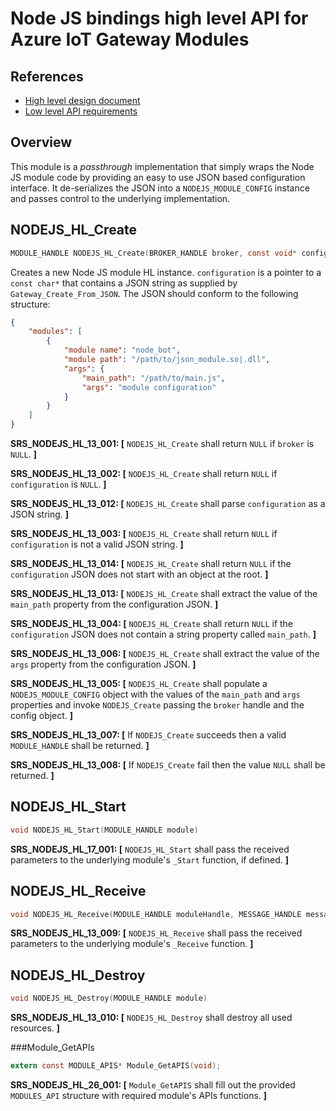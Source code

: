 Node JS bindings high level API for Azure IoT Gateway Modules
=============================================================

References
----------

  - [High level design document](./nodejs_bindings_hld.md)
  - [Low level API requirements](./nodejs_bindings_requirements.md)

Overview
--------

This module is a *passthrough* implementation that simply wraps the Node JS
module code by providing an easy to use JSON based configuration interface. It
de-serializes the JSON into a `NODEJS_MODULE_CONFIG` instance and passes control
to the underlying implementation.

NODEJS_HL_Create
----------------
```c
MODULE_HANDLE NODEJS_HL_Create(BROKER_HANDLE broker, const void* configuration);
```

Creates a new Node JS module HL instance. `configuration` is a pointer to a
`const char*` that contains a JSON string as supplied by `Gateway_Create_From_JSON`.
The JSON should conform to the following structure:

```json
{
    "modules": [
        {
            "module name": "node_bot",
            "module path": "/path/to/json_module.so|.dll",
            "args": {
                "main_path": "/path/to/main.js",
                "args": "module configuration"
            }
        }
    ]
}
```

**SRS_NODEJS_HL_13_001: [** `NODEJS_HL_Create` shall return `NULL` if `broker` is `NULL`. **]**

**SRS_NODEJS_HL_13_002: [** `NODEJS_HL_Create` shall return `NULL` if `configuration` is `NULL`. **]**

**SRS_NODEJS_HL_13_012: [** `NODEJS_HL_Create` shall parse `configuration` as a JSON string. **]**

**SRS_NODEJS_HL_13_003: [** `NODEJS_HL_Create` shall return `NULL` if `configuration` is not a valid JSON string. **]**

**SRS_NODEJS_HL_13_014: [** `NODEJS_HL_Create` shall return `NULL` if the `configuration` JSON does not start with an object at the root. **]**

**SRS_NODEJS_HL_13_013: [** `NODEJS_HL_Create` shall extract the value of the `main_path` property from the configuration JSON. **]**

**SRS_NODEJS_HL_13_004: [** `NODEJS_HL_Create` shall return `NULL` if the `configuration` JSON does not contain a string property called `main_path`. **]**

**SRS_NODEJS_HL_13_006: [** `NODEJS_HL_Create` shall extract the value of the `args` property from the configuration JSON. **]**

**SRS_NODEJS_HL_13_005: [** `NODEJS_HL_Create` shall populate a `NODEJS_MODULE_CONFIG` object with the values of the `main_path` and `args` properties and invoke `NODEJS_Create` passing the `broker` handle and the config object. **]**

**SRS_NODEJS_HL_13_007: [** If `NODEJS_Create` succeeds then a valid `MODULE_HANDLE` shall be returned. **]**

**SRS_NODEJS_HL_13_008: [** If `NODEJS_Create` fail then the value `NULL` shall be returned. **]**

NODEJS_HL_Start
---------------
```c
void NODEJS_HL_Start(MODULE_HANDLE module)
```

**SRS_NODEJS_HL_17_001: [** `NODEJS_HL_Start` shall pass the received parameters to the underlying module's `_Start` function, if defined. **]**

NODEJS_HL_Receive
-----------------
```c
void NODEJS_HL_Receive(MODULE_HANDLE moduleHandle, MESSAGE_HANDLE messageHandle)
```

**SRS_NODEJS_HL_13_009: [** `NODEJS_HL_Receive` shall pass the received parameters to the underlying module's `_Receive` function. **]**

NODEJS_HL_Destroy
-----------------
```c
void NODEJS_HL_Destroy(MODULE_HANDLE module)
```

**SRS_NODEJS_HL_13_010: [** `NODEJS_HL_Destroy` shall destroy all used resources. **]**

###Module_GetAPIs
```c
extern const MODULE_APIS* Module_GetAPIS(void);
```

**SRS_NODEJS_HL_26_001: [** `Module_GetAPIS` shall fill out the provided `MODULES_API` structure with required module's APIs functions. **]**
